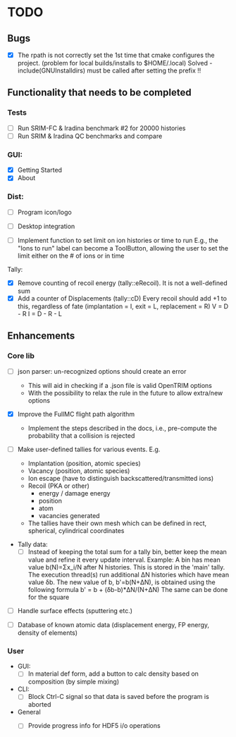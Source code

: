 # TODO

## Bugs

- [X] The rpath is not correctly set the 1st time that cmake configures the project. (problem for local builds/installs to $HOME/.local)
  Solved - include(GNUInstalldirs) must be called after setting the prefix !!

## Functionality that needs to be completed

### Tests

- [ ] Run SRIM-FC & Iradina benchmark #2 for 20000 histories 
- [ ] Run SRIM & Iradina QC benchmarks and compare 

### GUI:

- [X] Getting Started
- [X] About

### Dist:
- [ ] Program icon/logo
- [ ] Desktop integration

- [ ] Implement function to set limit on ion histories or time to run
  E.g., the "Ions to run" label can become a ToolButton, allowing the user
  to set the limit either on the # of ions or in time

Tally:
- [X] Remove counting of recoil energy (tally::eRecoil). It is not a well-defined sum
- [X] Add a counter of Displacements (tally::cD)
  Every recoil should add +1 to this, regardless of fate (implantation = I, exit = L, replacement = R)
  V = D - R
  I = D - R - L

## Enhancements

### Core lib

- [ ] json parser: un-recognized options should create an error
  - This will aid in checking if a .json file is valid OpenTRIM options
  - With the possibility to relax the rule in the future to allow extra/new options

- [x] Improve the FullMC flight path algorithm
  - Implement the steps described in the docs, i.e., pre-compute the probability that a collision is rejected

- [ ] Make user-defined tallies for various events. E.g.
  - Implantation (position, atomic species)
  - Vacancy (position, atomic species)
  - Ion escape (have to distinguish backscattered/transmitted ions)
  - Recoil (PKA or other)
    - energy / damage energy
    - position
    - atom
    - vacancies generated
  - The tallies have their own mesh which can be defined in rect, spherical, cylindrical coordinates 

- Tally data:
  - [ ] Instead of keeping the total sum for a tally bin, better keep the mean value and refine it every update interval.
    Example: 
      A bin has mean value b(N)=Σx_i/N after N histories. This is stored in the 'main' tally.
      The execution thread(s) run additional ΔN histories which have mean value δb.
      The new value of b, b'=b(N+ΔN), is obtained using the following formula
        b' = b + (δb-b)*ΔN/(N+ΔN)
      The same can be done for the square

- [ ] Handle surface effects (sputtering etc.)

- [ ] Database of known atomic data (displacement energy, FP energy, density of elements)

### User

- GUI: 
  - [ ] In material def form, add a button to calc density based on composition (by simple mixing)

- CLI:
  - [ ] Block Ctrl-C signal so that data is saved before the program is aborted

- General
  - [ ] Provide progress info for HDF5 i/o operations

